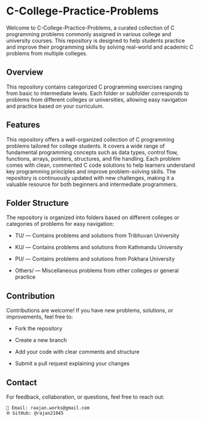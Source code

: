 # C-College-Practice-Problems

Welcome to C-College-Practice-Problems, a curated collection of C programming problems commonly assigned in various college and university courses. This repository is designed to help students practice and improve their programming skills by solving real-world and academic C problems from multiple colleges.

## Overview

This repository contains categorized C programming exercises ranging from basic to intermediate levels. Each folder or subfolder corresponds to problems from different colleges or universities, allowing easy navigation and practice based on your curriculum.

## Features
This repository offers a well-organized collection of C programming problems tailored for college students. It covers a wide range of fundamental programming concepts such as data types, control flow, functions, arrays, pointers, structures, and file handling. Each problem comes with clean, commented C code solutions to help learners understand key programming principles and improve problem-solving skills. The repository is continuously updated with new challenges, making it a valuable resource for both beginners and intermediate programmers.

## Folder Structure

The repository is organized into folders based on different colleges or categories of problems for easy navigation:

- TU/ — Contains problems and solutions from Tribhuvan University

- KU/ — Contains problems and solutions from Kathmandu University

- PU/ — Contains problems and solutions from Pokhara University

- Others/ — Miscellaneous problems from other colleges or general practice

## Contribution
Contributions are welcome! If you have new problems, solutions, or improvements, feel free to:

- Fork the repository

- Create a new branch

- Add your code with clear comments and structure

- Submit a pull request explaining your changes

## Contact

For feedback, collaboration, or questions, feel free to reach out:

	📧 Email: raajan.works@gmail.com
	🌐 GitHub: @rajan21045
